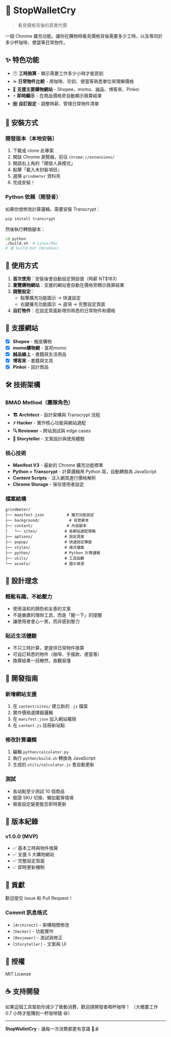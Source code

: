 # 🛑 StopWalletCry

> 看見價格背後的真實代價

一個 Chrome 擴充功能，讓你在購物時看見價格背後需要多少工時，以及等同於多少杯咖啡、便當等日常物件。

## ✨ 特色功能

- 🕐 **工時換算** - 顯示需要工作多少小時才能買到
- ☕ **日常物件比較** - 用咖啡、珍奶、便當等熟悉單位來理解價格
- 🎯 **支援主要購物網站** - Shopee、momo、誠品、博客來、Pinkoi
- ⚡ **即時顯示** - 在商品價格旁自動顯示換算結果
- 🎛️ **自訂設定** - 調整時薪、管理日常物件清單

## 🚀 安裝方式

### 開發版本（本地安裝）

1. 下載或 clone 此專案
2. 開啟 Chrome 瀏覽器，前往 `chrome://extensions/`
3. 開啟右上角的「開發人員模式」
4. 點擊「載入未封裝項目」
5. 選擇 `grindmeter` 資料夾
6. 完成安裝！

### Python 依賴（開發者）

如果你想修改計算邏輯，需要安裝 Transcrypt：

```bash
pip install transcrypt
```

然後執行轉換腳本：

```bash
cd python
./build.sh  # Linux/Mac
# 或 build.bat (Windows)
```

## 📖 使用方式

1. **首次使用**：安裝後會自動設定預設值（時薪 NT$183）
2. **瀏覽購物網站**：支援的網站會自動在價格旁顯示換算結果
3. **調整設定**：
   - 點擊擴充功能圖示 → 快速設定
   - 右鍵擴充功能圖示 → 選項 → 完整設定頁面
4. **自訂物件**：在設定頁面新增你熟悉的日常物件和價格

## 🎯 支援網站

- [x] **Shopee** - 蝦皮購物
- [x] **momo購物網** - 富邦momo
- [x] **誠品線上** - 書籍與生活用品
- [x] **博客來** - 書籍與文具
- [x] **Pinkoi** - 設計商品

## 🛠️ 技術架構

### BMAD Method（團隊角色）

- **🏗️ Architect** - 設計架構與 Transcrypt 流程
- **⚡ Hacker** - 實作核心功能與網站適配
- **🔍 Reviewer** - 跨站測試與 edge cases
- **📝 Storyteller** - 文案設計與使用體驗

### 核心技術

- **Manifest V3** - 最新的 Chrome 擴充功能標準
- **Python + Transcrypt** - 計算邏輯用 Python 寫，自動轉換為 JavaScript
- **Content Scripts** - 注入網頁進行價格解析
- **Chrome Storage** - 保存使用者設定

### 檔案結構

```
grindmeter/
├── manifest.json          # 擴充功能設定
├── background/             # 背景腳本
├── content/               # 內容腳本
│   └── sites/            # 各網站適配策略
├── options/              # 設定頁面
├── popup/                # 快速設定彈窗
├── styles/               # 樣式檔案
├── python/               # Python 計算邏輯
├── utils/                # 工具函數
└── assets/               # 圖示資源
```

## 🎨 設計理念

### 輕鬆有趣，不給壓力

- 使用溫和的顏色和友善的文案
- 不是嚴肅的理財工具，而是「醒一下」的提醒
- 讓使用者會心一笑，而非感到壓力

### 貼近生活體驗

- 不只工時計算，更提供日常物件換算
- 可自訂熟悉的物件（咖啡、手搖飲、便當等）
- 換算結果一目瞭然，直觀易懂

## 🔧 開發指南

### 新增網站支援

1. 在 `content/sites/` 建立新的 `.js` 檔案
2. 實作價格選擇器邏輯
3. 在 `manifest.json` 加入網站權限
4. 在 `content.js` 註冊新站點

### 修改計算邏輯

1. 編輯 `python/calculator.py`
2. 執行 `python/build.sh` 轉換為 JavaScript
3. 生成的 `utils/calculator.js` 會自動更新

### 測試

- 各站點至少測試 10 個商品
- 驗證 SKU 切換、懶加載等情境
- 檢查設定變更能否即時更新

## 📝 版本紀錄

### v1.0.0 (MVP)
- ✅ 基本工時與物件換算
- ✅ 支援 5 大購物網站
- ✅ 完整設定頁面
- ✅ 即時更新機制

## 🤝 貢獻

歡迎提交 Issue 和 Pull Request！

### Commit 訊息格式
- `[Architect]` - 架構相關修改
- `[Hacker]` - 功能實作
- `[Reviewer]` - 測試與修正
- `[Storyteller]` - 文案與 UI

## 📄 授權

MIT License

## ☕ 支持開發

如果這個工具幫助你減少了衝動消費，歡迎請開發者喝杯咖啡！
（大概要工作 0.7 小時才能賺到一杯咖啡錢 😄）

---

**StopWalletCry** - 讓每一次消費都更有意識 🛑💰